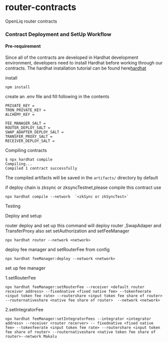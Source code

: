 # router-contracts

OpenLiq router contracts

### Contract Deployment and SetUp Workflow

#### Pre-requirement

Since all of the contracts are developed in Hardhat development environment, developers need to install Hardhat before working through our contracts. The hardhat installation tutorial can be found here[hardhat](https://hardhat.org/hardhat-runner/docs/getting-started#installation)

install

```
npm install
```

create an .env file and fill following in the contents

```
PRIVATE_KEY =  
TRON_PRIVATE_KEY = 
ALCHEMY_KEY =

FEE_MANAGER_SALT = 
ROUTER_DEPLOY_SALT = 
SWAP_ADAPTER_DEPLOY_SALT = 
TRANSFER_PROXY_SALT = 
RECEIVER_DEPLOY_SALT =
```

Compiling contracts

```
$ npx hardhat compile
Compiling...
Compiled 1 contract successfully
```

The compiled artifacts will be saved in the `artifacts/` directory by default

if deploy chain is zksync or zksyncTestnet,please compile this contract use

```
npx hardhat compile --network  `<zkSync or zkSyncTest>`
```

Testing

Deploy and setup

router deploy and set up  this command will deploy router ,SwapAdaper and TransferProxy  also set setAuthorization and setFeeManager

```
npx hardhat router --network <network>
```

deploy fee manager and setRouterFee from config

```
npx hardhat feeManager:deploy --network <network>
```

set up fee manager

1.setRouterFee

```
npx hardhat feeManager:setRouterFee --receiver <default router receiver address> --fixednative <fixed native fee> --tokenfeerate <input token fee rate> --routershare <input token fee share of router> --routernativeshare <native fee share of router>  --network <network>
```

2.setIntegratorFee

```
npx hardhat feeManager:setIntegratorFees --integrator <integrator address> --receiver <router recerver> -- fixednative <fixed native fee> --tokenfeerate <input token fee rate> --routershare <input token fee share of router> --routernativeshare <native token fee share of router>--network Makalu  
```
